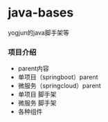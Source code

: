 # java-bases
yogjun的java脚手架等



### 项目介绍
- parent内容
- 单项目（springboot）parent
- 微服务（springcloud）parent
- 单项目 脚手架
- 微服务 脚手架
- 各种组件
